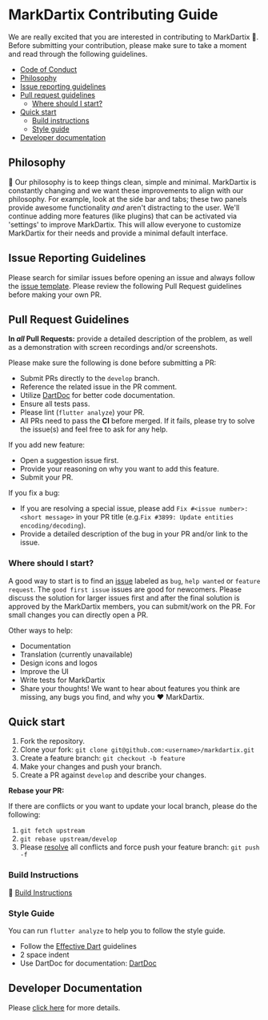 # MarkDartix Contributing Guide

We are really excited that you are interested in contributing to MarkDartix :tada:. Before submitting your contribution, please make sure to take a moment and read through the following guidelines.

- [Code of Conduct](.github/CODE_OF_CONDUCT.md)
- [Philosophy](#philosophy)
- [Issue reporting guidelines](#issue-reporting-guidelines)
- [Pull request guidelines](#pull-request-guidelines)
  - [Where should I start?](#where-should-i-start)
- [Quick start](#quick-start)
  - [Build instructions](#build-instructions)
  - [Style guide](#style-guide)
- [Developer documentation](#developer-documentation)

## Philosophy

🔑 Our philosophy is to keep things clean, simple and minimal. 
MarkDartix is constantly changing and we want these improvements to align with our philosophy. For example, look at the side bar and tabs; these two panels provide awesome functionality *and* aren't distracting to the user. We'll continue adding more features (like plugins) that can be activated via 'settings' to improve MarkDartix. This will allow everyone to customize MarkDartix for their needs and provide a minimal default interface.

## Issue Reporting Guidelines

Please search for similar issues before opening an issue and always follow the [issue template](.github/ISSUE_TEMPLATE/). Please review the following Pull Request guidelines before making your own PR. 

## Pull Request Guidelines

**In *all* Pull Requests:** provide a detailed description of the problem, as well as a demonstration with screen recordings and/or screenshots.

Please make sure the following is done before submitting a PR:

- Submit PRs directly to the `develop` branch.
- Reference the related issue in the PR comment.
- Utilize [DartDoc](https://dart.dev/guides/language/effective-dart/documentation) for better code documentation.
- Ensure all tests pass.
- Please lint (`flutter analyze`) your PR.
- All PRs need to pass the **CI** before merged. If it fails, please try to solve the issue(s) and feel free to ask for any help.

If you add new feature:

- Open a suggestion issue first.
- Provide your reasoning on why you want to add this feature.
- Submit your PR.

If you fix a bug:

- If you are resolving a special issue, please add `Fix #<issue number>: <short message>` in your PR title (e.g.`Fix #3899: Update entities encoding/decoding`).
- Provide a detailed description of the bug in your PR and/or link to the issue. 

### Where should I start?

A good way to start is to find an [issue](https://github.com/calcitem/markdartix/issues) labeled as `bug`, `help wanted` or `feature request`. The `good first issue` issues are good for newcomers. Please discuss the solution for larger issues first and after the final solution is approved by the MarkDartix members, you can submit/work on the PR. For small changes you can directly open a PR.

Other ways to help:

- Documentation
- Translation (currently unavailable)
- Design icons and logos
- Improve the UI
- Write tests for MarkDartix
- Share your thoughts! We want to hear about features you think are missing, any bugs you find, and why you :heart: MarkDartix.

## Quick start

1. Fork the repository.
2. Clone your fork: `git clone git@github.com:<username>/markdartix.git`
3. Create a feature branch: `git checkout -b feature`
4. Make your changes and push your branch.
5. Create a PR against `develop` and describe your changes.

**Rebase your PR:**

If there are conflicts or you want to update your local branch, please do the following:

1. `git fetch upstream`
2. `git rebase upstream/develop`
3. Please [resolve](https://help.github.com/articles/resolving-merge-conflicts-after-a-git-rebase/) all conflicts and force push your feature branch: `git push -f`

### Build Instructions

🔗 [Build Instructions](docs/dev/BUILD.md)

### Style Guide

You can run `flutter analyze` to help you to follow the style guide.

- Follow the [Effective Dart](https://dart.dev/guides/language/effective-dart) guidelines
- 2 space indent
- Use DartDoc for documentation: [DartDoc](https://dart.dev/guides/language/effective-dart/documentation)

## Developer Documentation

Please [click here](docs/dev/README.md) for more details.
